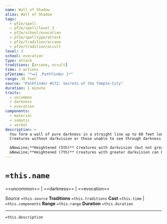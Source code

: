 ```yaml
---
name: Wall of Shadow
alias: Wall of Shadow
tags:
  - pf2e/spell
  - pf2e/spell/level_3
  - pf2e/school/evocation
  - pf2e/spelltype/attack
  - pf2e/tradition/arcane
  - pf2e/tradition/occult
level: 3
school: evocation
type: attack
traditions: [arcane, occult]
time: 3 actions
pf2etime: "*⬽{ .Pathfinder }*"
range: 30 feet
source: "Pathfinder #172: Secrets of the Temple-City"
duration: 1 minute
traits:
  - uncommon
  - darkness
  - evocation
components:
  - material
  - somatic
  - verbal
description: >
  You form a wall of pure darkness in a straight line up to 60 feet long and 10 feet high. You must create the wall in an unbroken open space so its edges don't pass through any creatures or objects, or the spell is lost. The wall stands vertically and, if you wish, can be of a shorter length or height. The wall prevents light from passing through and appears as a sheet of pure darkness to creatures observing it.
  Creatures without darkvision or those unable to see through darkness can't see creatures on the other side of the wall. The wall is too thin for creatures to Hide in the darkness itself, but creatures can Hide from creatures on the other side of the wall as normal.

  &NewLine;**Heightened (5th)** Creatures with darkvision (but not greater darkvision) can barely see through the wall. They treat targets seen through the wall as [[Concealed]].
  &NewLine;**Heightened (7th)** Creatures with greater darkvision can barely see through the darkness. They treat targets seen through the wall as concealed. All other creatures are unable to see through the darkness at all.
---
```

# `=this.name`
==uncommon== | ==darkness== | ==evocation==

*Source* `=this.source`
**Traditions** `=this.traditions`
**Cast** `=this.time` | `=this.components`
**Range** `=this.range`
**Duration** `=this.duration`

***
`=this.description`